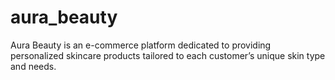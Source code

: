 # aura_beauty
Aura Beauty is an e-commerce platform dedicated to providing personalized skincare products tailored to each customer’s unique skin type and needs.
